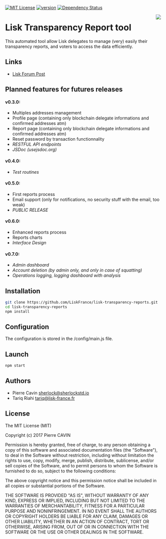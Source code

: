 [![MIT License](https://img.shields.io/badge/license-MIT-blue.svg)](https://github.com/LiskFrance/lisk-transparency-reports/blob/master/LICENSE)
[![version](https://img.shields.io/badge/version-0.2.0-blue.svg)](https://github.com/SherlockStd/lisk-transparency-reports/releases)
[![Dependency Status](https://gemnasium.com/badges/github.com/SherlockStd/lisk-transparency-reports.svg)](https://gemnasium.com/github.com/SherlockStd/lisk-transparency-reports)

<img align="right" src="https://cdn.rawgit.com/feross/standard/master/badge.svg">

# Lisk Transparency Report tool


This automated tool allow Lisk delegates to manage (very) easily their transparency reports, and voters to access the data efficiently.


## Links
- [Lisk Forum Post](https://forum.lisk.io/viewtopic.php?f=25&t=1347)


## Planned features for futures releases

#### v0.3.0:
- Multiples addresses management
- Profile page (containing only blockchain delegate informations and confirmed addresses atm)
- Report page (containing only blockchain delegate informations and confirmed addresses atm)
- Reset password by transaction functionnality
- _RESTFUL API endpoints_
- _JSDoc (usejsdoc.org)_

#### v0.4.0:
- _Test routines_

#### v0.5.0:
- First reports process
- Email support (only for notifications, no security stuff with the email, too weak)
- *PUBLIC RELEASE*

#### v0.6.0:
- Enhanced reports process
- Reports charts
- _Interface Design_

#### v0.7.0:
- _Admin dashboard_
- _Account deletion (by admin only, and only in case of squatting)_
- _Operations logging, logging dashboard with analysis_


## Installation

```bash
git clone https://github.com/LiskFrance/lisk-transparency-reports.git
cd lisk-transparency-reports
npm install
```


## Configuration

The configuration is stored in the /config/main.js file.


## Launch

```bash
npm start
```


## Authors

- Pierre Cavin <sherlock@sherlockstd.io>
- Tariq Riahi <tariq@lisk-france.fr>


## License

The MIT License (MIT)

Copyright (c) 2017 Pierre CAVIN

Permission is hereby granted, free of charge, to any person obtaining a copy of this software and associated documentation files (the "Software"), to deal in the Software without restriction, including without limitation the rights to use, copy, modify, merge, publish, distribute, sublicense, and/or sell copies of the Software, and to permit persons to whom the Software is furnished to do so, subject to the following conditions:  

The above copyright notice and this permission notice shall be included in all copies or substantial portions of the Software.

THE SOFTWARE IS PROVIDED "AS IS", WITHOUT WARRANTY OF ANY KIND, EXPRESS OR IMPLIED, INCLUDING BUT NOT LIMITED TO THE WARRANTIES OF MERCHANTABILITY, FITNESS FOR A PARTICULAR PURPOSE AND NONINFRINGEMENT. IN NO EVENT SHALL THE AUTHORS OR COPYRIGHT HOLDERS BE LIABLE FOR ANY CLAIM, DAMAGES OR OTHER LIABILITY, WHETHER IN AN ACTION OF CONTRACT, TORT OR OTHERWISE, ARISING FROM, OUT OF OR IN CONNECTION WITH THE SOFTWARE OR THE USE OR OTHER DEALINGS IN THE SOFTWARE.
